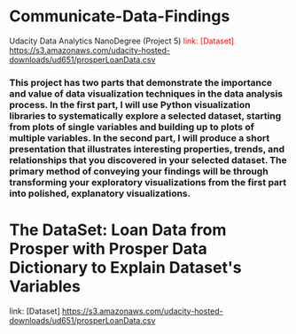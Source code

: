 # Communicate-Data-Findings
Udacity Data Analytics NanoDegree (Project 5)
<spam style='color:red;'>  link: [Dataset] https://s3.amazonaws.com/udacity-hosted-downloads/ud651/prosperLoanData.csv <spam>



### This project has two parts that demonstrate the importance and value of data visualization techniques in the data analysis process. In the first part, I will use Python visualization libraries to systematically explore a selected dataset, starting from plots of single variables and building up to plots of multiple variables. In the second part, I will produce a short presentation that illustrates interesting properties, trends, and relationships that you discovered in your selected dataset. The primary method of conveying your findings will be through transforming your exploratory visualizations from the first part into polished, explanatory visualizations.

# The DataSet: Loan Data from Prosper with Prosper Data Dictionary to Explain Dataset's Variables
link: [Dataset] https://s3.amazonaws.com/udacity-hosted-downloads/ud651/prosperLoanData.csv
